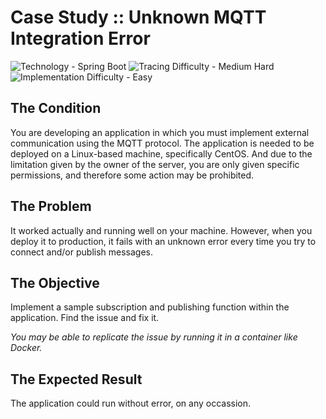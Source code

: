 # Case Study :: Unknown MQTT Integration Error

![Technology - Spring Boot](https://img.shields.io/badge/Technology-Spring_Boot-blue)
![Tracing Difficulty - Medium Hard](https://img.shields.io/badge/Tracing_Difficulty-Medium_Hard-orange)
![Implementation Difficulty - Easy](https://img.shields.io/badge/Implementation_Difficulty-Easy-blue)

## The Condition

You are developing an application in which you must implement external communication using the MQTT protocol.
The application is needed to be deployed on a Linux-based machine, specifically CentOS.
And due to the limitation given by the owner of the server, you are only given specific permissions, and therefore some action may be prohibited.

## The Problem

It worked actually and running well on your machine. However, when you deploy it to production,
it fails with an unknown error every time you try to connect and/or publish messages.

## The Objective

Implement a sample subscription and publishing function within the application. Find the issue and fix it.

_You may be able to replicate the issue by running it in a container like Docker._

## The Expected Result

The application could run without error, on any occassion.
